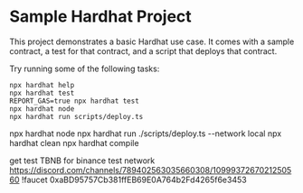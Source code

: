 # Sample Hardhat Project

This project demonstrates a basic Hardhat use case. It comes with a sample contract, a test for that contract, and a script that deploys that contract.

Try running some of the following tasks:

```shell
npx hardhat help
npx hardhat test
REPORT_GAS=true npx hardhat test
npx hardhat node
npx hardhat run scripts/deploy.ts
```

npx hardhat node
npx hardhat run ./scripts/deploy.ts --network local
npx hardhat clean
npx hardhat compile

get test TBNB for binance test network
https://discord.com/channels/789402563035660308/1099937267021250560
!faucet 0xaBD95757Cb381ffEB69E0A764b2Fd4265f6e3453
